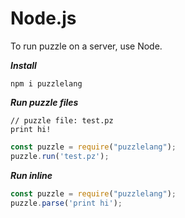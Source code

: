 # Node.js

To run puzzle on a server, use Node. 

***Install***

```shell
npm i puzzlelang
```

***Run puzzle files***

```puzzle
// puzzle file: test.pz
print hi!
```

```javascript
const puzzle = require("puzzlelang");
puzzle.run('test.pz');
```

***Run inline***

```javascript
const puzzle = require("puzzlelang");
puzzle.parse('print hi');
```